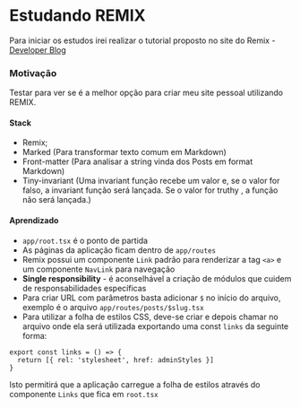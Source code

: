 # Estudando REMIX

Para iniciar os estudos irei realizar o tutorial proposto no site do Remix - [Developer Blog](https://remix.run/docs/en/v1/tutorials/blog#creating-the-project)

### Motivação

Testar para ver se é a melhor opção para criar meu site pessoal utilizando REMIX.

#### Stack

- Remix;
- Marked (Para transformar texto comum em Markdown)
- Front-matter (Para analisar a string vinda dos Posts em format Markdown)
- Tiny-invariant (Uma invariant função recebe um valor e, se o valor for falso, a invariant função será lançada. Se o valor for truthy , a função não será lançada.)

#### Aprendizado

- `app/root.tsx` é o ponto de partida
- As páginas da aplicação ficam dentro de `app/routes`
- Remix possui um componente `Link` padrão para renderizar a tag `<a>` e um componente `NavLink` para navegação
- **Single responsibility** - é aconselhável a criação de módulos que cuidem de responsabilidades específicas
- Para criar URL com parâmetros basta adicionar `$` no início do arquivo, exemplo é o arquivo `app/routes/posts/$slug.tsx`
- Para utilizar a folha de estilos CSS, deve-se criar e depois chamar no arquivo onde ela será utilizada exportando uma const `links` da seguinte forma:

```
export const links = () => {
  return [{ rel: 'stylesheet', href: adminStyles }]
}
```

Isto permitirá que a aplicação carregue a folha de estilos através do componente `Links` que fica em `root.tsx`
